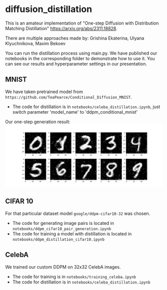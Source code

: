 # diffusion_distillation

This is an amateur implementation of "One-step Diffusion with Distribution Matching Distillation" https://arxiv.org/abs/2311.18828.

There are multiple approaches made by: Grishina Ekaterina, Ulyana Klyuchnikova, Maxim Bekoev

You can run the distillation process using main.py. We have published our notebooks in the corresponding folder to demonstrate how to use it. You can see our results and hyperparameter settings in our presentation.

## MNIST
We have taken pretrained model from `https://github.com/TeaPearce/Conditional_Diffusion_MNIST`.

- The code for distillation is in `notebooks/celeba_distillation.ipynb`, just switch parameter 'model_name' to 'ddpm_conditional_mnist'

Our one-step generation result:
<img src="https://github.com/GrishKate/diffusion_distillation/blob/main/imgs/1_step.png" />

## CIFAR 10
For that particular dataset model  `google/ddpm-cifar10-32` was chosen. 

- The code for generating image pairs is located in `notebooks/ddpm_cifar10_pair_generation.ipynb`
- The code for training a model with distillation is located in `notebooks/ddpm_distillation_cifar10.ipynb`

## CelebA
We trained our custom DDPM on 32x32 CelebA images. 

- The code for training is in `notebooks/training_celeba.ipynb`
- The code for distillation is in `notebooks/celeba_distillation.ipynb`
